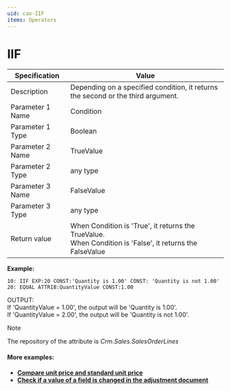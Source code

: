 ```yaml
---
uid: cao-IIF
items: Operators
---
```


# IIF 

| Specification         | Value                                                        |
| --------------------- | ------------------------------------------------------------ |
| Description           | Depending on a specified condition, it returns the second or the third argument.           |
| Parameter 1 Name      | Condition                                                        |
| Parameter 1 Type      | Boolean                                   |
| Parameter 2 Name      | TrueValue                                                   |
| Parameter 2 Type      | any type                                                         |
| Parameter 3 Name      | FalseValue                                                           |
| Parameter 3 Type      | any type                                                               |
| Return value          | When Condition is 'True', it returns the TrueValue. <br> When Condition is 'False', it returns the FalseValue  |

**Example:**

```      
10: IIF EXP:20 CONST:'Quantity is 1.00' CONST: 'Quantity is not 1.00'  
20: EQUAL ATTRIB:QuantityValue CONST:1.00
```
OUTPUT: 
<br/>If 'QuantityValue = 1.00', the output will be 'Quantity is 1.00'.
<br/>If 'QuantityValue = 2.00', the output will be 'Quantity is not 1.00'.


> [!NOTE]
> 
> The repository of the attribute is *Crm.Sales.SalesOrderLines*

#### More examples:

- **[Compare unit price and standard unit price](https://docs.erp.net/tech/advanced/calculated-attributes/examples/compare-unit-and-standard-unit-price.html)**
- **[Check if a value of a field is changed in the adjustment document](https://docs.erp.net/tech/advanced/calculated-attributes/examples/check-if-field-is-changed-in-adjustment.html)**
